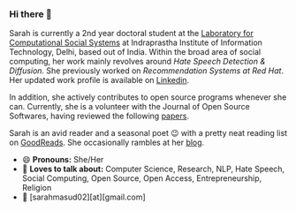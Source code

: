### Hi there 👋

Sarah is currently a 2nd year doctoral student at the [Laboratory for Computational Social Systems](http://lcs2.iiitd.edu.in/) at  Indraprastha Institute of Information Technology, Delhi, based out of India. Within the broad area of social computing, her work mainly revolves around *Hate Speech Detection & Diffusion.* She previously worked on *Recommendation Systems at Red Hat*. Her updated work profile is available on [Linkedin](https://www.linkedin.com/in/sarahmasud/).

In addition, she actively contributes to open source programs whenever she can. Currently, she is a volunteer with the Journal of Open Source Softwares, having reviewed the following [papers](https://joss.theoj.org/papers/reviewed_by/@sara-02).

Sarah is an avid reader and a seasonal poet :wink: with a pretty neat reading list on [GoodReads](https://www.goodreads.com/_themessier). She occasionally rambles at her [blog](https://themessier.wordpress.com/).

- 😄 **Pronouns:** She/Her
- :speech_balloon: **Loves to talk about:** Computer Science, Research, NLP, Hate Speech, Social Computing, Open Source, Open Access, Entrepreneurship, Religion
- :handshake: [sarahmasud02][at][gmail.com]
